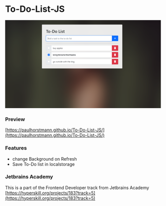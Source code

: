 # To-Do-List-JS
![Screenshot](https://github.com/paulhorstmann/To-Do-List-JS/blob/main/screenshot.png?raw=true)
### Preview
[https://paulhorstmann.github.io/To-Do-List-JS/](https://paulhorstmann.github.io/To-Do-List-JS/)
### Features
- change Background on Refresh
- Save To-Do list in localstorage

### Jetbrains Academy

This is a part of the Frontend Developer track from Jetbrains Academy
[https://hyperskill.org/projects/183?track=5](https://hyperskill.org/projects/183?track=5)
